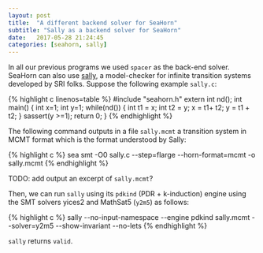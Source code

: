 ```yaml
---
layout: post
title:  "A different backend solver for SeaHorn"
subtitle: "Sally as a backend solver for SeaHorn"
date:   2017-05-28 21:24:45
categories: [seahorn, sally]
---
```


In all our previous programs we used `spacer` as the back-end
solver. SeaHorn can also use [sally](https://github.com/SRI-CSL/sally), a
model-checker for infinite transition systems developed by SRI
folks. Suppose the following example `sally.c`:

{% highlight c linenos=table %}
#include "seahorn.h"
extern int nd();
int main() {
 int x=1; int y=1;
 while(nd()) {
   int t1 = x;
   int t2 = y;
   x = t1+ t2;
   y = t1 + t2;
 }
  sassert(y >=1);
  return 0;
}
{% endhighlight %}

The following command outputs in a file `sally.mcmt` a transition
system in MCMT format which is the format understood by Sally:

{% highlight c %}
sea smt -O0 sally.c --step=flarge --horn-format=mcmt -o sally.mcmt
{% endhighlight %}

TODO: add output an excerpt of `sally.mcmt`?

Then, we can run `sally` using its `pdkind` (PDR + k-induction) engine
using the SMT solvers yices2 and MathSat5 (`y2m5`) as follows:

{% highlight c %}
sally --no-input-namespace --engine pdkind sally.mcmt --solver=y2m5 --show-invariant --no-lets
{% endhighlight %}

`sally` returns `valid`.
